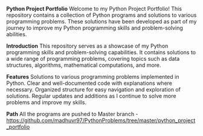 **Python Project Portfolio**
Welcome to my Python Project Portfolio! This repository contains a collection of Python programs and solutions to various programming problems. These solutions have been developed as part of my journey to improve my Python programming skills and problem-solving abilities.

**Introduction**
This repository serves as a showcase of my Python programming skills and problem-solving capabilities. It contains solutions to a wide range of programming problems, covering topics such as data structures, algorithms, mathematical computations, and more.

**Features**
Solutions to various programming problems implemented in Python.
Clear and well-documented code with explanations where necessary.
Organized structure for easy navigation and exploration of solutions.
Regular updates and additions as I continue to solve more problems and improve my skills.

**Path**
All the programs are pushed to Master branch - https://github.com/madhuvr97/PythonProblems/tree/master/python_project_portfolio

